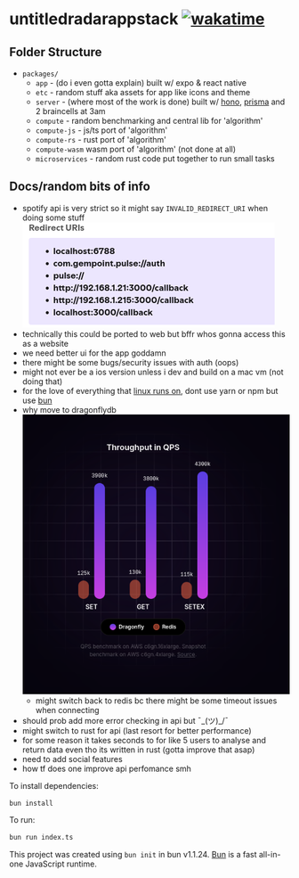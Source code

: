 # untitledradarappstack [![wakatime](https://wakatime.com/badge/user/a3120ee8-8a1d-450b-b1ad-e300176a9657/project/5d0da85c-ed5c-4ed2-a804-9c015e66e59b.svg)](https://wakatime.com/badge/user/a3120ee8-8a1d-450b-b1ad-e300176a9657/project/5d0da85c-ed5c-4ed2-a804-9c015e66e59b)

## Folder Structure

- `packages/`
  - `app` - (do i even gotta explain) built w/ expo & react native
  - `etc` - random stuff aka assets for app like icons and theme
  - `server` - (where most of the work is done) built w/ [hono](https://hono.dev/), [prisma](https://www.prisma.io/) and 2 braincells at 3am
  - `compute` - random benchmarking and central lib for 'algorithm'
  - `compute-js` - js/ts port of 'algorithm'
  - `compute-rs` - rust port of 'algorithm'
  - `compute-wasm` wasm port of 'algorithm' (not done at all)
  - `microservices` - random rust code put together to run small tasks



## Docs/random bits of info

* spotify api is very strict so it might say `INVALID_REDIRECT_URI` when doing some stuff ![show and tell](/docs/diagram_1.png)
* technically this could be ported to web but bffr whos gonna access this as a website
* we need better ui for the app goddamn
* there might be some bugs/security issues with auth (oops)
* might not ever be a ios version unless i dev and build on a mac vm (not doing that)
* for the love of everything that [linux runs on](https://www.youtube.com/watch?v=dQw4w9WgXcQ), dont use yarn or npm but use [bun](https://bun.sh/)
* why move to dragonflydb ![another show and tell](/docs/diagram_2.png)
  * might switch back to redis bc there might be some timeout issues when connecting
* should prob add more error checking in api but ¯\_(ツ)_/¯
* might switch to rust for api (last resort for better performance)
* for some reason it takes seconds to for like 5 users to analyse and return data even tho its written in rust (gotta improve that asap)
* need to add social features
* how tf does one improve api perfomance smh

To install dependencies:

```bash
bun install
```

To run:

```bash
bun run index.ts
```

This project was created using `bun init` in bun v1.1.24. [Bun](https://bun.sh) is a fast all-in-one JavaScript runtime.
